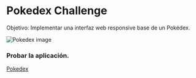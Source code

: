 # Pokedex Challenge

Objetivo: Implementar una interfaz web responsive base de un Pokédex.

![Pokedex image](https://wiki.pragma.com.co/hs-fs/hubfs/Wiki1.png?width=900&name=Wiki1.png)

### Probar la aplicación.
[Pokedex](https://distracted-nightingale-649331.netlify.app/)
